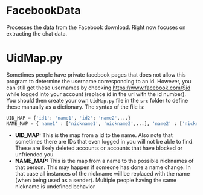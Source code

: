# FacebookData
Processes the data from the Facebook download. Right now focuses on extracting the chat data.

# UidMap.py
Sometimes people have private facebook pages that does not allow this program to determine the username corresponding to an id. However, you can still get these usernames by checking <https://www.facebook.com/$id> while logged into your account (replace id in the url with the id number). You should then create your own `UidMap.py` file in the `src` folder to define these manually as a dictionary. The syntax of the file is:

```python
UID_MAP = {'id1': 'name1', 'id2': 'name2',...}
NAME_MAP = {'name1' : ['nickname1', 'nickname2',...], 'name2' : ['nickname1']}
```

- **UID_MAP:** This is the map from a id to the name. Also note that sometimes there are IDs that even logged in you will not be able to find. These are likely deleted accounts or accounts that have blocked or unfriended you.
- **NAME_MAP:** This is the map from a name to the possible nicknames of that person. This may happen if someone has done a name change. In that case all instances of the nickname will be replaced with the name (when being used as a sender). Multiple people having the same nickname is undefined behavior

